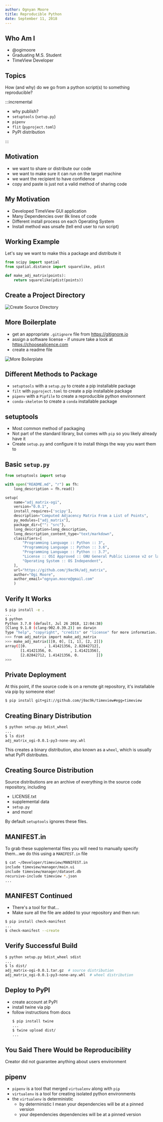 ```yaml
---
author: Ognyan Moore
title: Reproducible Python
date: September 11, 2018
---
```

## Who Am I

* @ogimoore
* Graduating M.S. Student
* TimeView Developer

## Topics

How (and why) do we go from a python script(s) to something reproducible?

:::incremental

* why publish?
* `setuptools` (`setup.py`)
* `pipenv`
* `flit` (`pyproject.toml`)
* PyPI distribution

:::

## Motivation

* we want to share or distribute our code
* we want to make sure it can run on the target machine
* we want the recipient to have confidence
* copy and paste is just not a valid method of sharing code

## My Motivation

* Developed TimeView GUI application
* Many Dependencies over 8k lines of code
* Different install process on each Operating System
* Install method was unsafe (tell end user to run script)

## Working Example

Let's say we want to make this a package and distribute it

```python
from scipy import spatial
from spatial.distance import squarelike, pdist

def make_adj_matrix(points):
    return squarelike(pdist(points))
```

## Create a Project Directory

![Create Source Directory](./images/basic_file.png "Creating Source Directory")

## More Boilerplate

* get an appropriate `.gitignore` file from https://gitignore.io
* assign a software license - if unsure take a look at https://choosealicence.com
* create a readme file

![More Boilerplate](./images/more_boilerplate.png "Adding More Boilerplate")

## Different Methods to Package

* `setuptools` with a `setup.py` to create a pip installable package
* `filt` with `pyproject.toml` to create a pip installable package
* `pipenv` with a `Pipfile` to create a reproducible python environment
* `conda-skeleton` to create a `conda` installable package

## setuptools

* Most common method of packaging
* Not part of the standard library, but comes with `pip` so you likely already have it
* Create `setup.py` and configure it to install things the way you want them to

## Basic `setup.py`

```python
from setuptools import setup

with open("README.md", "r") as fh:
    long_description = fh.read()

setup(
    name="adj_matrix-ogi",
    version="0.0.1",
    install_requires=['scipy'],
    description="Computed Adjacency Matrix From a List of Points",
    py_modules=["adj_matrix"],
    package_dir={"": "src"},
    long_description=long_description,
    long_description_content_type="text/markdown",
    classifiers=[
        "Programming Language :: Python :: 3",
        "Programming Language :: Python :: 3.6",
        "Programming Language :: Python :: 3.7",
        "License :: OSI Approved :: GNU General Public License v2 or later (GPLv2+)",
        "Operating System :: OS Independent",
    ],
    url="https://github.com/j9ac9k/adj_matrix",
    author="Ogi Moore",
    author_email="ognyan.moore@gmail.com"
    )
```

## Verify It Works

```bash
$ pip install -e .
...
$ python
Python 3.7.0 (default, Jul 26 2018, 12:04:38)
[Clang 9.1.0 (clang-902.0.39.2)] on darwin
Type "help", "copyright", "credits" or "license" for more information.
>>> from adj_matrix import make_adj_matrix
>>> make_adj_matrix([[0, 0], [1, 1], [2, 2]])
array([[0.        , 1.41421356, 2.82842712],
       [1.41421356, 0.        , 1.41421356],
       [2.82842712, 1.41421356, 0.        ]])
>>>
```

## Private Deployment

At this point, if the source code is on a remote git repository, it's installable via pip by someone else!

```bash
$ pip install git+git://github.com/j9ac9k/timeview#egg=timeview
```

## Creating Binary Distribution

```bash
$ python setup.py bdist_wheel
...
$ ls dist
adj_matrix_ogi-0.0.1-py3-none-any.whl
```

This creates a binary distribution, also known as a `wheel`, which is usually what PyPI distributes.

## Creating Source Distribution

Source distributions are an archive of everything in the source code repository, including
* LICENSE.txt
* supplemental data
* `setup.py`
* and more!

By default `setuptools` ignores these files.

## MANIFEST.in

To grab these supplemental files you will need to manually specify them...we do this using a `MANIFEST.in` file

```bash
$ cat ~/Developer/timeview/MANIFEST.in
include timeview/manager/main.ui
include timeview/manager/dataset.db
recursive-include timeview *.json
...
```

## MANIFEST Continued

* There's a tool for that...
* Make sure all the file are added to your repository and then run:

```bash
$ pip install check-manifest
...
$ check-manifest --create
```

## Verify Successful Build

```bash
$ python setup.py bdist_wheel sdist
...
$ ls dist/
adj_matrix-ogi-0.0.1.tar.gz  # source distribution
adj_matrix_ogi-0.0.1-py3-none-any.whl  # wheel distribution
```

## Deploy to PyPI

* create account at PyPI
* install twine via pip
* follow instructions from docs
    ```bash
    $ pip install twine
    ...
    $ twine upload dist/
    ...
    ```

## You Said There Would be Reproducibility

Creator did not guarantee anything about users environment

## pipenv

* `pipenv` is a tool that merged `virtualenv` along with `pip`
* `virtualenv` is a tool for creating isolated python environments
* the `virtualenv` is deterministic
    * by deterministic I mean your dependencies will be at a pinned version
    * your dependencies dependencies will be at a pinned version

## 
